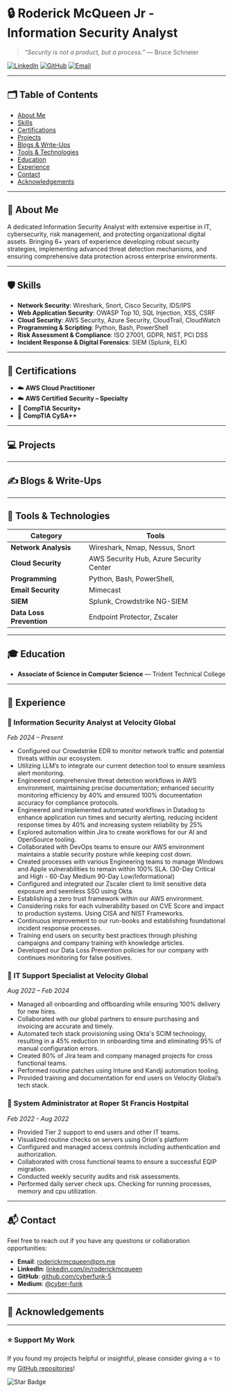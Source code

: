 # 🔒 Roderick McQueen Jr - Information Security Analyst

> *“Security is not a product, but a process.”* — Bruce Schneier

[![LinkedIn](https://img.shields.io/badge/LinkedIn-Connect-blue?logo=linkedin)](https://www.linkedin.com/in/roderickmcqueen/)
[![GitHub](https://img.shields.io/badge/GitHub-Follow-black?logo=github)](https://github.com/CyberFunk-5)
[![Email](https://img.shields.io/badge/Email-Contact-red?logo=gmail)](roderickrmcqueen@gmail.com)

---

## 🗂️ Table of Contents

- [About Me](#AboutMe)
- [Skills](#skills)
- [Certifications](#certifications)
- [Projects](#projects)
- [Blogs & Write-Ups](#blogs--write-ups)
- [Tools & Technologies](#tools--technologies)
- [Education](#education)
- [Experience](#experience)
- [Contact](#contact)
- [Acknowledgements](#acknowledgements)

---

## 👋 About Me

A dedicated Information Security Analyst with extensive expertise in IT, cybersecurity, risk management, and protecting organizational digital assets. Bringing 6+ years of experience developing robust security strategies, implementing advanced threat detection mechanisms, and ensuring comprehensive data protection across enterprise environments. 

---

## 🛡️ Skills

- **Network Security**: Wireshark, Snort, Cisco Security, IDS/IPS
- **Web Application Security**: OWASP Top 10, SQL Injection, XSS, CSRF
- **Cloud Security**: AWS Security, Azure Security, CloudTrail, CloudWatch
- **Programming & Scripting**: Python, Bash, PowerShell
- **Risk Assessment & Compliance**: ISO 27001, GDPR, NIST, PCI DSS
- **Incident Response & Digital Forensics**: SIEM (Splunk, ELK)

---

## 📜 Certifications

- ☁️ **AWS Cloud Practitioner**
- ☁️ **AWS Certified Security – Specialty**
- 🔐 **CompTIA Security+**
- 🔐 **CompTIA CySA++**

---

## 💻 Projects

---

## ✍️ Blogs & Write-Ups

---

## 🔧 Tools & Technologies

| Category             | Tools                                      |
|----------------------|--------------------------------------------|
| **Network Analysis** | Wireshark, Nmap, Nessus, Snort             |
| **Cloud Security**   | AWS Security Hub, Azure Security Center    |
| **Programming**      | Python, Bash, PowerShell,              |
| **Email Security**      | Mimecast              |
| **SIEM**             | Splunk, Crowdstrike NG-SIEM                |
| **Data Loss Prevention** | Endpoint Protector, Zscaler             |


---

## 🎓 Education

- **Associate of Science in Computer Science** — Trident Technical College

---

## 💼 Experience

### 🏢 Information Security Analyst at Velocity Global
*Feb 2024 – Present*

- Configured our Crowdstrike EDR to monitor network traffic and potential threats within our ecosystem. 
- Utilizing LLM’s to integrate our current detection tool to ensure seamless alert monitoring.
- Engineered comprehensive threat detection workflows in AWS environment, maintaining precise documentation; enhanced security monitoring efficiency by 40% and ensured 100% documentation accuracy for compliance protocols. 
- Engineered and implemented automated workflows in Datadog to enhance application run times and security alerting, reducing incident response times by 40% and increasing system reliability by 25%
- Explored automation within Jira to create workflows for our AI and OpenSource tooling.
- Collaborated with DevOps teams to ensure our AWS environment maintains a stable security posture while keeping cost down. 
- Created processes with various Engineering teams to manage Windows and Apple vulnerabilities to remain within 100% SLA. (30-Day Critical and High - 60-Day Medium 90-Day Low/Informational)
- Configured and integrated our Zscaler client to limit sensitive data exposure and seemless SSO using Okta.
- Establishing a zero trust framework within our AWS environment.
- Considering risks for each vulnerability based on CVE Score and impact to production systems. Using CISA and NIST Frameworks.
- Continuous improvement to our run-books and establishing foundational incident response processes. 
- Training end users on security best practices through phishing campaigns and company training with knowledge articles.
- Developed our Data Loss Prevention policies for our company with continues monitoring for false positives. 

### 🏢 IT Support Specialist at Velocity Global
*Aug 2022 – Feb 2024*

- Managed all onboarding and offboarding while ensuring 100% delivery for new hires. 
- Collaborated with our global partners to ensure purchasing and invoicing are accurate and timely. 
- Automated tech stack provisioning using Okta's SCIM technology, resulting in a 45% reduction in onboarding time and eliminating 95% of manual configuration errors.
- Created 80% of Jira team and company managed projects for cross functional teams.
- Performed routine patches using Intune and Kandji automation tooling.
- Provided training and documentation for end users on Velocity Global’s tech stack. 


### 🏢 System Administrator at Roper St Francis Hostpital
*Feb 2022 - Aug 2022*

- Provided Tier 2 support to end users and other IT teams. 
- Visualized routine checks on servers using Orion's platform
- Configured and managed access controls including authentication and authorization. 
- Collaborated with cross functional teams to ensure a successful EQIP migration. 
- Conducted weekly security audits and risk assessments. 
- Performed daily server check ups. Checking for running processes, memory and cpu utilization.

---

## 📬 Contact

Feel free to reach out if you have any questions or collaboration opportunities:

- **Email**: [roderickrmcqueen@pm.me](mailto:roderickrmcqueen@pm.me)
- **LinkedIn**: [linkedin.com/in/roderickmcqueen](https://www.linkedin.com/in/roderickmcqueen/)
- **GitHub**: [github.com/cyberfunk-5](https://github.com/CyberFunk-5)
- **Medium**: [@cyber-funk](https://medium.com/@cyber-funk)

---

## 🙏 Acknowledgements

---

### ⭐️ Support My Work

If you found my projects helpful or insightful, please consider giving a ⭐️ to my [GitHub repositories](https://github.com/yourusername)!

![Star Badge](https://img.shields.io/github/stars/yourusername?style=social)
